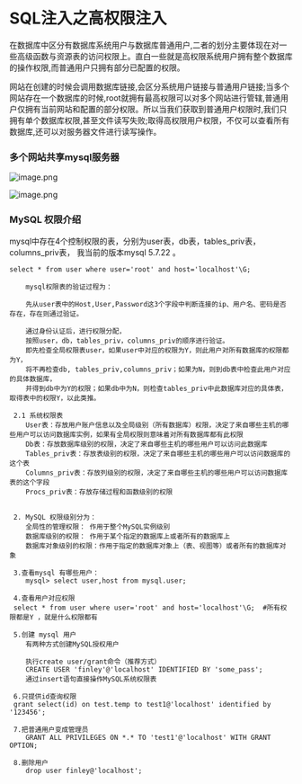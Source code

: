 # SQL注入之高权限注入

在数据库中区分有数据库系统用户与数据库普通用户,二者的划分主要体现在对一些高级函数与资源表的访问权限上。直白一些就是高权限系统用户拥有整个数据库的操作权限,而普通用户只拥有部分已配置的权限。

网站在创建的时候会调用数据库链接,会区分系统用户链接与普通用户链接;当多个网站存在一个数据库的时候,root就拥有最高权限可以对多个网站进行管辖,普通用户仅拥有当前网站和配置的部分权限。所以当我们获取到普通用户权限时,我们只拥有单个数据库权限,甚至文件读写失败;取得高权限用户权限，不仅可以查看所有数据库,还可以对服务器文件进行读写操作。

### 多个网站共享mysql服务器

![image.png](https://fynotefile.oss-cn-zhangjiakou.aliyuncs.com/fynote/4348/1644922889000/d7033b4a97df430fa52b609e39dff24e.png)

![image.png](https://fynotefile.oss-cn-zhangjiakou.aliyuncs.com/fynote/4348/1644922889000/2e40fafad1f84f6f92cc48a4702e3296.png)

### MySQL 权限介绍

mysql中存在4个控制权限的表，分别为user表，db表，tables_priv表，columns_priv表，
我当前的版本mysql 5.7.22 。

```
select * from user where user='root' and host='localhost'\G;

	mysql权限表的验证过程为：

	先从user表中的Host,User,Password这3个字段中判断连接的ip、用户名、密码是否存在，存在则通过验证。

	通过身份认证后，进行权限分配，
	按照user，db，tables_priv，columns_priv的顺序进行验证。
	即先检查全局权限表user，如果user中对应的权限为Y，则此用户对所有数据库的权限都为Y，
	将不再检查db, tables_priv,columns_priv；如果为N，则到db表中检查此用户对应的具体数据库，
	并得到db中为Y的权限；如果db中为N，则检查tables_priv中此数据库对应的具体表，取得表中的权限Y，以此类推。
 
 2.1 系统权限表
	User表：存放用户账户信息以及全局级别（所有数据库）权限，决定了来自哪些主机的哪些用户可以访问数据库实例，如果有全局权限则意味着对所有数据库都有此权限 
	Db表：存放数据库级别的权限，决定了来自哪些主机的哪些用户可以访问此数据库 
	Tables_priv表：存放表级别的权限，决定了来自哪些主机的哪些用户可以访问数据库的这个表 
	Columns_priv表：存放列级别的权限，决定了来自哪些主机的哪些用户可以访问数据库表的这个字段 
	Procs_priv表：存放存储过程和函数级别的权限


 2. MySQL 权限级别分为： 
	全局性的管理权限： 作用于整个MySQL实例级别 
	数据库级别的权限： 作用于某个指定的数据库上或者所有的数据库上 
	数据库对象级别的权限：作用于指定的数据库对象上（表、视图等）或者所有的数据库对象
 
 3.查看mysql 有哪些用户：
	mysql> select user,host from mysql.user;
 
 4.查看用户对应权限
 select * from user where user='root' and host='localhost'\G;  #所有权限都是Y ，就是什么权限都有
 
 5.创建 mysql 用户
	有两种方式创建MySQL授权用户

	执行create user/grant命令（推荐方式）
	CREATE USER 'finley'@'localhost' IDENTIFIED BY 'some_pass';
	通过insert语句直接操作MySQL系统权限表
 
 6.只提供id查询权限
 grant select(id) on test.temp to test1@'localhost' identified by '123456';
 
 7.把普通用户变成管理员
	GRANT ALL PRIVILEGES ON *.* TO 'test1'@'localhost' WITH GRANT OPTION;

 8.删除用户
	drop user finley@'localhost';
```
